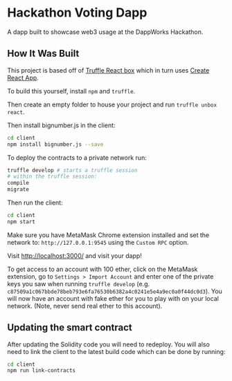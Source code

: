 # Hackathon Voting Dapp

A dapp built to showcase web3 usage at the DappWorks Hackathon.

## How It Was Built

This project is based off of [Truffle React box](https://github.com/truffle-box/react-box) which in turn uses [Create React App](https://github.com/facebook/create-react-app).

To build this yourself, install `npm` and `truffle`.

Then create an empty folder to house your project and run `truffle unbox react`.

Then install bignumber.js in the client:

```sh
cd client
npm install bignumber.js --save
```

To deploy the contracts to a private network run:

```sh
truffle develop # starts a truffle session
# within the truffle session:
compile
migrate
```

Then run the client:

```sh
cd client
npm start
```

Make sure you have MetaMask Chrome extension installed and set the network to: `http://127.0.0.1:9545` using the `Custom RPC` option.

Visit [http://localhost:3000/](http://localhost:3000/) and visit your dapp!

To get access to an account with 100 ether, click on the MetaMask extension, go to `Settings > Import Account` and enter one of the private keys you saw when running `truffle develop` (e.g. `c87509a1c067bbde78beb793e6fa76530b6382a4c0241e5e4a9ec0a0f44dc0d3`). You will now have an account with fake ether for you to play with on your local network. (Note, never send real ether to this account).

## Updating the smart contract

After updating the Solidity code you will need to redeploy. You will also need to link the client to the latest build code which can be done by running:

```sh
cd client
npm run link-contracts
```
